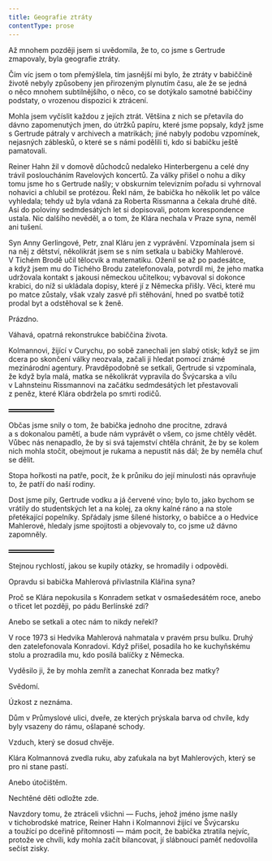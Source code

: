```yaml
---
title: Geografie ztráty
contentType: prose
---
```


<section>

Až mnohem později jsem si uvědomila, že to, co jsme s Gertrude zmapovaly, byla geografie ztráty.

Čím víc jsem o tom přemýšlela, tím jasnější mi bylo, že ztráty v babiččině životě nebyly způsobeny jen přirozeným plynutím času, ale že se jedná o něco mnohem subtilnějšího, o něco, co se dotýkalo samotné babiččiny podstaty, o vrozenou dispozici k ztrácení.

Mohla jsem vyčíslit každou z jejích ztrát. Většina z nich se přetavila do dávno zapomenutých jmen, do útržků papíru, které jsme popsaly, když jsme s Gertrude pátraly v archivech a matrikách; jiné nabyly podobu vzpomínek, nejasných záblesků, o které se s námi podělili ti, kdo si babičku ještě pamatovali.

Reiner Hahn žil v domově důchodců nedaleko Hinterbergenu a celé dny trávil posloucháním Ravelových koncertů. Za války přišel o nohu a díky tomu jsme ho s Gertrude našly; v obskurním televizním pořadu si vyhrnoval nohavici a chlubil se protézou. Řekl nám, že babička ho několik let po válce vyhledala; tehdy už byla vdaná za Roberta Rissmanna a čekala druhé dítě. Asi do poloviny sedmdesátých let si dopisovali, potom korespondence ustala. Nic dalšího nevěděl, a o tom, že Klára nechala v Praze syna, neměl ani tušení.

Syn Anny Gerlingové, Petr, znal Kláru jen z vyprávění. Vzpomínala jsem si na něj z dětství, několikrát jsem se s ním setkala u babičky Mahlerové. V Tichém Brodě učil tělocvik a matematiku. Oženil se až po padesátce, a když jsem mu do Tichého Brodu zatelefonovala, potvrdil mi, že jeho matka udržovala kontakt s jakousi německou učitelkou; vybavoval si dokonce krabici, do níž si ukládala dopisy, které jí z Německa přišly. Věci, které mu po matce zůstaly, však vzaly zasvé při stěhování, hned po svatbě totiž prodal byt a odstěhoval se k ženě.

Prázdno.

Váhavá, opatrná rekonstrukce babiččina života.

Kolmannovi, žijící v Curychu, po sobě zanechali jen slabý otisk; když se jim dcera po skončení války neozvala, začali ji hledat pomocí známé mezinárodní agentury. Pravděpodobně se setkali, Gertrude si vzpomínala, že když byla malá, matka se několikrát vypravila do Švýcarska a vilu v Lahnsteinu Rissmannovi na začátku sedmdesátých let přestavovali z peněz, které Klára obdržela po smrti rodičů.

![divider.png](./resources/divider_opt.png)

Občas jsme snily o tom, že babička jednoho dne procitne, zdravá a s dokonalou pamětí, a bude nám vyprávět o všem, co jsme chtěly vědět. Vůbec nás nenapadlo, že by si svá tajemství chtěla chránit, že by se kolem nich mohla stočit, obejmout je rukama a nepustit nás dál; že by neměla chuť se dělit.

Stopa hořkosti na patře, pocit, že k průniku do její minulosti nás opravňuje to, že patří do naší rodiny.

Dost jsme pily, Gertrude vodku a já červené víno; bylo to, jako bychom se vrátily do studentských let a na kolej, za okny kalné ráno a na stole přetékající popelníky. Spřádaly jsme šílené historky, o babičce a o Hedvice Mahlerové, hledaly jsme spojitosti a objevovaly to, co jsme už dávno zapomněly.

![divider.png](./resources/divider_opt.png)

Stejnou rychlostí, jakou se kupily otázky, se hromadily i odpovědi.

Opravdu si babička Mahlerová přivlastnila Klářina syna?

Proč se Klára nepokusila s Konradem setkat v osmašedesátém roce, anebo o třicet let později, po pádu Berlínské zdi?

Anebo se setkali a otec nám to nikdy neřekl?

V roce 1973 si Hedvika Mahlerová nahmatala v pravém prsu bulku. Druhý den zatelefonovala Konradovi. Když přišel, posadila ho ke kuchyňskému stolu a prozradila mu, kdo posílá balíčky z Německa.

Vyděsilo ji, že by mohla zemřít a zanechat Konrada bez matky?

Svědomí.

Úzkost z neznáma.

Dům v Průmyslové ulici, dveře, ze kterých prýskala barva od chvíle, kdy byly vsazeny do rámu, ošlapané schody.

Vzduch, který se dosud chvěje.

Klára Kolmannová zvedla ruku, aby zaťukala na byt Mahlerových, který se pro ni stane pastí.

Anebo útočištěm.

Nechtěné děti odložte zde.

Navzdory tomu, že ztráceli všichni — Fuchs, jehož jméno jsme našly v tichobrodské matrice, Reiner Hahn i Kolmannovi žijící ve Švýcarsku a toužící po dceřině přítomnosti — mám pocit, že babička ztratila nejvíc, protože ve chvíli, kdy mohla začít bilancovat, jí slábnoucí paměť nedovolila sečíst zisky.

</section>
